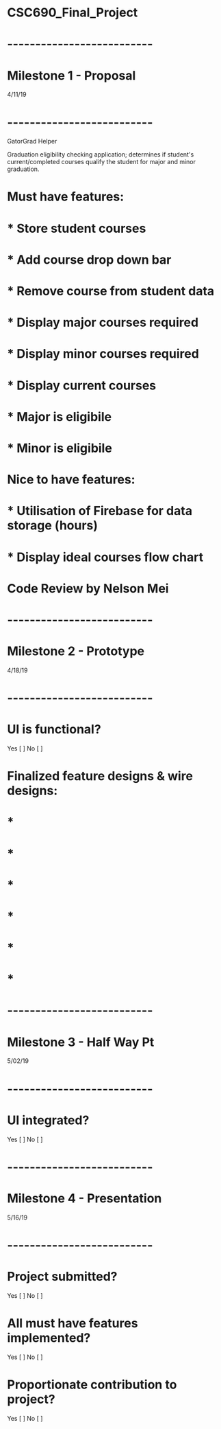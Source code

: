 # CSC690_Final_Project

# --------------------------
# Milestone 1 - Proposal    
4/11/19                   
# --------------------------
GatorGrad Helper

Graduation eligibility checking application; determines if student's current/completed courses qualify the student for major and minor graduation.

# Must have features:
# * Store student courses
# * Add course drop down bar
# * Remove course from student data
# * Display major courses required
# * Display minor courses required
# * Display current courses
# * Major is eligibile
# * Minor is eligibile

# Nice to have features:
# * Utilisation of Firebase for data storage (hours)
# * Display ideal courses flow chart

# Code Review by Nelson Mei

# --------------------------
# Milestone 2 - Prototype   
4/18/19                   
# --------------------------
# UI is functional?
Yes [ ]
No [ ]

# Finalized feature designs & wire designs:
# * 
# * 
# * 
# * 
# * 
# * 

# --------------------------
# Milestone 3 - Half Way Pt 
5/02/19                   
# --------------------------
# UI integrated?
Yes [ ]
No [ ]

# --------------------------
# Milestone 4 - Presentation
5/16/19                   
# --------------------------
# Project submitted?
Yes [ ]
No [ ]

# All must have features implemented?
Yes [ ]
No [ ]

# Proportionate contribution to project?
Yes [ ]
No [ ]
